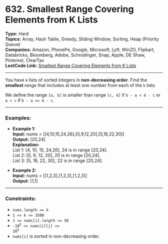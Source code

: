 # 632. Smallest Range Covering Elements from K Lists

__Type:__ Hard <br>
__Topics:__ Array, Hash Table, Greedy, Sliding Window, Sorting, Heap (Priority Queue) <br>
__Companies:__ Amazon, PhonePe, Google, Microsoft, Lyft, WinZO, Flipkart, Databricks, Bloomberg, Adobe, Schrodinger, Snap, Apple, DE Shaw, Pinterest, ClearTax <br>
__LeetCode Link:__ [Smallest Range Covering Elements from K Lists](https://leetcode.com/problems/smallest-range-covering-elements-from-k-lists/description/)
<hr>

You have `k` lists of sorted integers in __non-decreasing order__. Find the __smallest__ range that includes at least one number from each of the `k` lists.

We define the range `[a, b]` is smaller than range `[c, d]` if `b - a < d - c` or `a < c` if `b - a == d - c`.
<hr>

### Examples:

- __Example 1:__ <br>
__Input:__ nums = [[4,10,15,24,26],[0,9,12,20],[5,18,22,30]] <br>
__Output:__ [20,24] <br>
__Explanation:__ <br>
List 1: [4, 10, 15, 24,26], 24 is in range [20,24]. <br>
List 2: [0, 9, 12, 20], 20 is in range [20,24]. <br>
List 3: [5, 18, 22, 30], 22 is in range [20,24].

- __Example 2:__ <br>
__Input:__ nums = [[1,2,3],[1,2,3],[1,2,3]] <br>
__Output:__ [1,1]
<hr> 

### Constraints:

- `nums.length == k`
- `1 <= k <= 3500`
- `1 <= nums[i].length <= 50`
- <code>-10<sup>5</sup> <= nums[i][j] <= 10<sup>5</sup></code>
- `nums[i]` is sorted in non-decreasing order.
